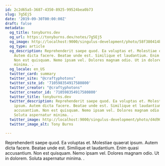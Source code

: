 ```yaml
---
id: 2c2d65a5-3687-4350-8925-99524bea0b73
slug: 7g5Ej5
date: '2019-09-30T00:00:00Z'
draft: false
metadata:
  og_title: tonyburns.dev
  og_url: https://tonyburns.dev/notes/7g5Ej5
  og_image: http://localhost:9000/singulus-development/photo/58f380414bbd67653d0fe2bf14b4ece0.jpeg
  og_type: article
  og_description: Reprehenderit saepe quod. Ea voluptas et. Molestiae quaerat ipsum.
    Autem dicta facere. Beatae unde est. Similique et laudantium. Enim quasi accusantium.
    Non est quisquam. Nemo ipsam vel. Dolores magnam odio. Ut in dolorem. Soluta aspernatur
    minima. .
  og_locale: en_US
  twitter_card: summary
  twitter_site: "@craftyphotons"
  twitter_site_id: '710598354917580800'
  twitter_creator: "@craftyphotons"
  twitter_creator_id: '710598354917580800'
  twitter_title: tonyburns.dev
  twitter_description: Reprehenderit saepe quod. Ea voluptas et. Molestiae quaerat
    ipsum. Autem dicta facere. Beatae unde est. Similique et laudantium. Enim quasi
    accusantium. Non est quisquam. Nemo ipsam vel. Dolores magnam odio. Ut in dolorem.
    Soluta aspernatur minima. .
  twitter_image: http://localhost:9000/singulus-development/photo/d4d90e1ca63a3a7341caeb48014d2739.jpeg
  twitter_image_alt: Tony Burns

---
```


Reprehenderit saepe quod. Ea voluptas et. Molestiae quaerat ipsum. Autem dicta facere. Beatae unde est. Similique et laudantium. Enim quasi accusantium. Non est quisquam. Nemo ipsam vel. Dolores magnam odio. Ut in dolorem. Soluta aspernatur minima. .

